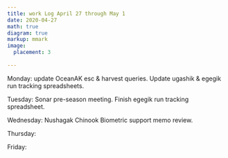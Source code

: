 ```yaml
---
title: work Log April 27 through May 1
date: 2020-04-27
math: true
diagram: true
markup: mmark
image:
  placement: 3
  
---
```


Monday: update OceanAK esc & harvest queries. Update ugashik & egegik run tracking spreadsheets.

Tuesday: Sonar pre-season meeting. Finish egegik run tracking spreadsheet.

Wednesday: Nushagak Chinook Biometric support memo review.

Thursday: 

Friday: 

